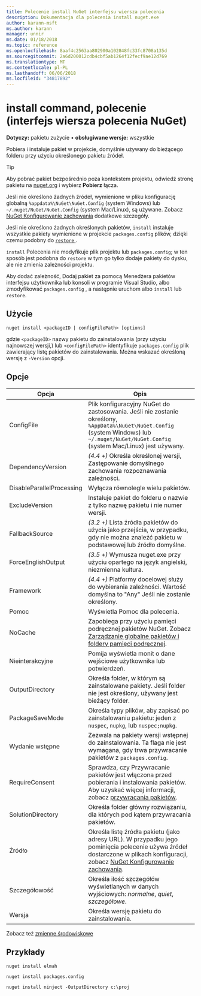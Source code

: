 ```yaml
---
title: Polecenie install NuGet interfejsu wiersza polecenia
description: Dokumentacja dla polecenia install nuget.exe
author: karann-msft
ms.author: karann
manager: unnir
ms.date: 01/18/2018
ms.topic: reference
ms.openlocfilehash: 8aaf4c2563aa802900a102848fc33fc8708a135d
ms.sourcegitcommit: 2a6d200012cdb4cbf5ab1264f12fecf9ae12d769
ms.translationtype: MT
ms.contentlocale: pl-PL
ms.lasthandoff: 06/06/2018
ms.locfileid: "34817892"
---
```

# <a name="install-command-nuget-cli"></a>install command, polecenie (interfejs wiersza polecenia NuGet)

**Dotyczy:** pakietu zużycie &bullet; **obsługiwane wersje:** wszystkie

Pobiera i instaluje pakiet w projekcie, domyślnie używany do bieżącego folderu przy użyciu określonego pakietu źródeł.

> [!Tip]
> Aby pobrać pakiet bezpośrednio poza kontekstem projektu, odwiedź stronę pakietu na [nuget.org](https://www.nuget.org) i wybierz **Pobierz** łącza.

Jeśli nie określono żadnych źródeł, wymienione w pliku konfigurację globalną `%appdata%\NuGet\NuGet.Config` (system Windows) lub `~/.nuget/NuGet/NuGet.Config` (system Mac/Linux), są używane. Zobacz [NuGet Konfigurowanie zachowania](../consume-packages/configuring-nuget-behavior.md) dodatkowe szczegóły.

Jeśli nie określono żadnych określonych pakietów, `install` instaluje wszystkie pakiety wymienione w projekcie `packages.config` plików, dzięki czemu podobny do [ `restore` ](cli-ref-restore.md).

`install` Polecenia nie modyfikuje plik projektu lub `packages.config`; w ten sposób jest podobna do `restore` w tym go tylko dodaje pakiety do dysku, ale nie zmienia zależności projektu.

Aby dodać zależność, Dodaj pakiet za pomocą Menedżera pakietów interfejsu użytkownika lub konsoli w programie Visual Studio, albo zmodyfikować `packages.config` , a następnie uruchom albo `install` lub `restore`.

## <a name="usage"></a>Użycie

```cli
nuget install <packageID | configFilePath> [options]
```

gdzie `<packageID>` nazwy pakietu do zainstalowania (przy użyciu najnowszej wersji,) lub `<configFilePath>` identyfikuje `packages.config` plik zawierający listę pakietów do zainstalowania. Można wskazać określoną wersję z `-Version` opcji.

## <a name="options"></a>Opcje

| Opcja | Opis |
| --- | --- |
| ConfigFile | Plik konfiguracyjny NuGet do zastosowania. Jeśli nie zostanie określony, `%AppData%\NuGet\NuGet.Config` (system Windows) lub `~/.nuget/NuGet/NuGet.Config` (system Mac/Linux) jest używany.|
| DependencyVersion | *(4.4 +)*  Określa określonej wersji, Zastępowanie domyślnego zachowania rozpoznawania zależności. |
| DisableParallelProcessing | Wyłącza równolegle wielu pakietów. |
| ExcludeVersion | Instaluje pakiet do folderu o nazwie z tylko nazwę pakietu i nie numer wersji. |
| FallbackSource | *(3.2 +)*  Lista źródła pakietów do użycia jako przejścia, w przypadku, gdy nie można znaleźć pakietu w podstawowej lub źródło domyślne. |
| ForceEnglishOutput | *(3.5 +)* Wymusza nuget.exe przy użyciu opartego na język angielski, niezmienna kultura. |
| Framework | *(4.4 +)*  Platformy docelowej służy do wybierania zależności. Wartość domyślna to "Any" Jeśli nie zostanie określony. |
| Pomoc | Wyświetla Pomoc dla polecenia. |
| NoCache | Zapobiega przy użyciu pamięci podręcznej pakietów NuGet. Zobacz [Zarządzanie globalne pakietów i foldery pamięci podręcznej](../consume-packages/managing-the-global-packages-and-cache-folders.md). |
| Nieinterakcyjne | Pomija wyświetla monit o dane wejściowe użytkownika lub potwierdzeń. |
| OutputDirectory | Określa folder, w którym są zainstalowane pakiety. Jeśli folder nie jest określony, używany jest bieżący folder. |
| PackageSaveMode | Określa typy plików, aby zapisać po zainstalowaniu pakietu: jeden z `nuspec`, `nupkg`, lub `nuspec;nupkg`. |
| Wydanie wstępne | Zezwala na pakiety wersji wstępnej do zainstalowania. Ta flaga nie jest wymagana, gdy trwa przywracanie pakietów z `packages.config`. |
| RequireConsent | Sprawdza, czy Przywracanie pakietów jest włączona przed pobierania i instalowania pakietów. Aby uzyskać więcej informacji, zobacz [przywracania pakietów](../consume-packages/package-restore.md). |
| SolutionDirectory | Określa folder główny rozwiązaniu, dla których pod kątem przywracania pakietów. |
| Źródło | Określa listę źródła pakietu (jako adresy URL). W przypadku jego pominięcia polecenie używa źródeł dostarczone w plikach konfiguracji, zobacz [NuGet Konfigurowanie zachowania](../consume-packages/configuring-nuget-behavior.md). |
| Szczegółowość | Określa ilość szczegółów wyświetlanych w danych wyjściowych: *normalne*, *quiet*, *szczegółowe*. |
| Wersja | Określa wersję pakietu do zainstalowania. |

Zobacz też [zmienne środowiskowe](cli-ref-environment-variables.md)

## <a name="examples"></a>Przykłady

```cli
nuget install elmah

nuget install packages.config

nuget install ninject -OutputDirectory c:\proj
```
